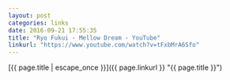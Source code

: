 ```yaml
---
layout: post
categories: links
date: 2016-09-21 17:55:35
title: "Ryo Fukui - Mellow Dream - YouTube"
linkurl: "https://www.youtube.com/watch?v=tFxbMrA6Sfo"
---
```

[{{ page.title | escape_once }}]({{ page.linkurl }} "{{ page.title }}")
